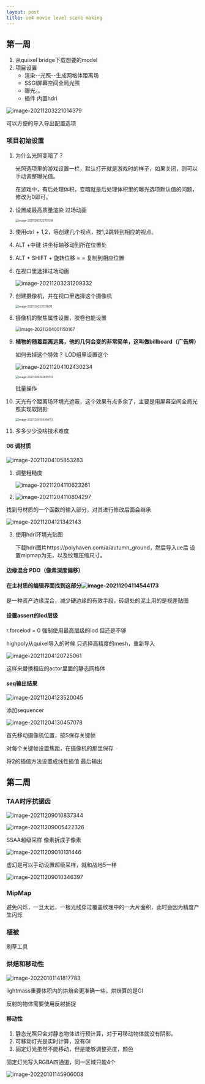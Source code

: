 ```yaml
---
layout: post
title: ue4 movie level scene making
---
```




## 第一周

1. 从quiixel bridge下载想要的model
2. 项目设置
   - 渲染--光照--生成网格体距离场
   - SSGI屏幕空间全局光照
   - 曝光。。
   - 插件 内置hdri

![image-20211203221014379](assets/image-20211203221014379.png)

可以方便的导入导出配置选项

### 项目初始设置

1. 为什么光照变暗了？

   光照选项里的游戏设置一栏，默认打开就是游戏时的样子，如果关闭，则可以手动调整曝光值。

   在游戏中，有后处理体积，变暗就是后处理体积里的曝光选项默认值的问题，修改为0即可。

2. 设置成最高质量渲染 过场动画

   <img src="assets/image-20211203222731316.png" alt="image-20211203222731316" style="zoom:50%;" />

3. 使用ctrl + 1,2，等创建几个视点，按1,2跳转到相应的视点。

4. ALT +中键 讲坐标轴移动到所在位置处

5. ALT + SHIFT + 旋转位移 = = 复制到相应位置

6. 在视口里选择过场动画

   ![image-20211203231209332](assets/image-20211203231209332.png)

7. 创建摄像机，并在视口里选择这个摄像机

   <img src="assets/image-20211203231316011.png" alt="image-20211203231316011" style="zoom:50%;" />

8. 摄像机的聚焦属性设置，胶卷也能设置

   <img src="assets/image-20211204001150167.png" alt="image-20211204001150167" style="zoom: 80%;" />

9. **植物的随着距离远离，他的几何会变的非常简单，这叫做billboard（广告牌）**

   如何去掉这个特效？ LOD组里设置这个

   ![image-20211204102430234](assets/image-20211204102430234.png)

   <img src="assets/image-20211204102635133-16385847968661.png" alt="image-20211204102635133" style="zoom: 50%;" />

   批量操作

10. 天光有个距离场环境光遮蔽，这个效果有点多余了，主要是用屏幕空间全局光照实现软阴影

    <img src="assets/image-20211204104356113.png" alt="image-20211204104356113" style="zoom:50%;" />

11. 多多少少没啥技术难度

#### 06 调材质

![image-20211204105853283](assets/image-20211204105853283.png)

1. 调整粗糙度

   ![image-20211204110623261](assets/image-20211204110623261.png)

2.  ![image-20211204110804297](assets/image-20211204110804297.png)

   找到母材质的一个函数的输入部分，对其进行修改后面会继承

   ![image-20211204121342143](assets/image-20211204121342143.png)

3. 使用hdri环境光贴图

   下载hdri图片https://polyhaven.com/a/autumn_ground，然后导入ue后 设置mipmap为无，以及纹理压缩尺寸。

#### 边缘混合 PDO（像素深度偏移）

#### 在主材质的编辑界面找到这部分![image-20211204114544173](assets/image-20211204114544173.png)

是一种资产边缘混合，减少硬边缘的有效手段，砖缝处的泥土用的是视差贴图

#### 设置assert的lod层级

r.forcelod = 0 强制使用最高层级的lod 但还是不够

highpoly从quixel导入的时候 只选择高精度的mesh，重新导入

![image-20211204120725061](assets/image-20211204120725061.png)

 这样来替换相应的actor里面的静态网格体

#### seq输出结果

![image-20211204123520045](assets/image-20211204123520045.png)

添加sequencer

![image-20211204130457078](assets/image-20211204130457078.png)

首先移动摄像机位置，按S保存关键帧

对每个关键帧设置焦距，在摄像机的那里保存

将2的插值方法设置成线性插值 最后输出

## 第二周

### TAA时序抗锯齿

![image-20211209010837344](assets/image-20211209010837344.png)

![image-20211209005422326](assets/image-20211209005422326.png)

SSAA超级采样 像素拆成子像素

![image-20211209010131446](assets/image-20211209010131446.png)

虚幻是可以手动设置超级采样，就和战地5一样

![image-20211209010346397](assets/image-20211209010346397.png)

### MipMap

避免闪烁，一旦太远，一根光线穿过覆盖纹理中的一大片面积，此时会因为精度产生闪烁

### 植被

刷草工具

### 烘焙和移动性

![image-20220101141817783](assets/image-20220101141817783.png)

lightmass重要体积内的烘焙会更准确一些，烘焙算的是GI

反射的物体需要使用反射捕捉

#### 移动性

1. 静态光照只会对静态物体进行预计算，对于可移动物体就没有阴影。
2. 可移动灯光是实时计算，没有GI
3. 固定灯光虽然不能移动，但是能够调整亮度，颜色

固定灯光写入RGBA四通道，同一区域只能4个

![image-20220101145906008](assets/image-20220101145906008.png)
